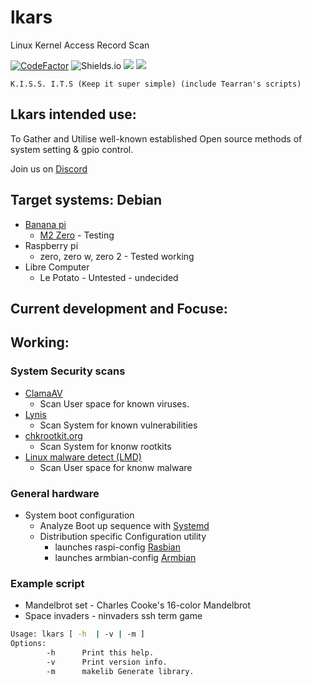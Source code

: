
# lkars
Linux Kernel Access Record Scan

[![CodeFactor](https://www.codefactor.io/repository/github/tearran/lkars/badge)](https://www.codefactor.io/repository/github/tearran/lkars)
![Shields.io](https://img.shields.io/github/issues/Tearran/lkars)
![](https://img.shields.io/github/forks/Tearran/lkars)
![](https://img.shields.io/github/license/Tearran/lkars)

`K.I.S.S. I.T.S (Keep it super simple) (include Tearran's scripts)`

## Lkars intended use:

To Gather and Utilise well-known established Open source methods of system setting & gpio control.

Join us on [Discord](https://discord.gg/MENHMuTmyH)   

## Target systems: Debian

- [Banana pi](https://www.banana-pi.org/)
   - [M2 Zero](https://wiki.banana-pi.org/Banana_Pi_BPI-M2_ZERO) - Testing
- Raspberry pi 
   - zero, zero w, zero 2 - Tested working
- Libre Computer
   - Le Potato - Untested - undecided

## Current development and Focuse:

## Working:
### System Security scans
   - [ClamaAV](https://www.clamav.net/) 
      - Scan User space for known viruses.
   - [Lynis](https://cisofy.com/lynis/) 
      - Scan System for known vulnerabilities
   - [chkrootkit.org](http://www.chkrootkit.org/)
      - Scan System for knonw rootkits
   - [Linux malware detect (LMD)](https://github.com/rfxn/linux-malware-detect) 
      - Scan User space for knonw malware
### General hardware
- System boot configuration
   - Analyze Boot up sequence with [Systemd](https://systemd.io/)
   - Distribution specific Configuration utility
      - launches raspi-config [Rasbian](https://www.raspbian.org/)
      - launches armbian-config [Armbian](https://www.armbian.com/)

### Example script
- Mandelbrot set - Charles Cooke's 16-color Mandelbrot 
- Space invaders - ninvaders ssh term game

```bash
Usage: lkars [ -h  | -v | -m ]
Options:
        -h      Print this help.
        -v      Print version info.
        -m      makelib Generate library.
```

